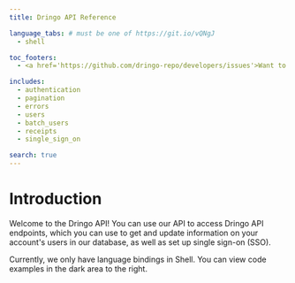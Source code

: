```yaml
---
title: Dringo API Reference

language_tabs: # must be one of https://git.io/vQNgJ
  - shell

toc_footers:
  - <a href='https://github.com/dringo-repo/developers/issues'>Want to make suggestions?</a>

includes:
  - authentication
  - pagination
  - errors
  - users
  - batch_users
  - receipts
  - single_sign_on

search: true
---
```


# Introduction

Welcome to the Dringo API! You can use our API to access Dringo API endpoints, which you can use to get and update information on your account's users in our database, as well as set up single sign-on (SSO).

Currently, we only have language bindings in Shell. You can view code examples in the dark area to the right.
